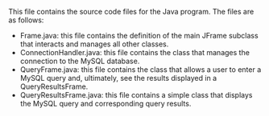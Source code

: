 This file contains the source code files for the Java program. The files are as follows:  
- Frame.java: this file contains the definition of the main JFrame subclass that interacts and manages all other classes.  
- ConnectionHandler.java: this file contains the class that manages the connection to the MySQL database.  
- QueryFrame.java: this file contains the class that allows a user to enter a MySQL query and, ultimately, see the results displayed in a QueryResultsFrame.  
- QueryResultsFrame.java: this file contains a simple class that displays the MySQL query and corresponding query results.